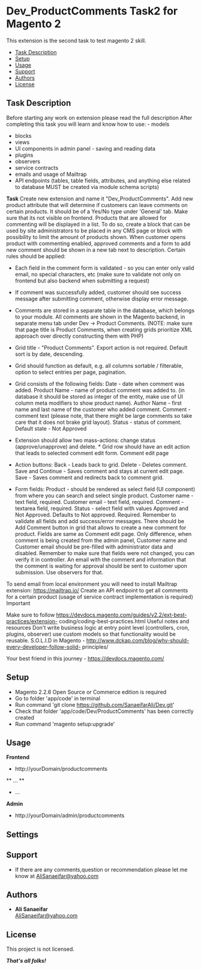 # Dev_ProductComments Task2 for Magento 2

This extension is the second task to test magento 2 skill.

 - [Task Description](#task-description)
 - [Setup](#setup)
 - [Usage](#usage)
 - [Support](#support)
 - [Authors](#authors)
 - [License](#license)

## Task Description

Before starting any work on extension please read the full description
After completing this task you will learn and know how to use: - models
- blocks
- views
- UI components in admin panel - saving and reading data
- plugins
- observers
- service contracts
- emails and usage of Mailtrap 
- API endpoints
(tables, table fields, attributes, and anything else related to database MUST be created via module schema scripts)

**Task**
Create new extension and name it "Dev_ProductComments".
Add new product attribute that will determine if customers can leave comments on certain products. It should be of a Yes/No type under 'General' tab. Make sure that its not visible on frontend.
Products that are allowed for commenting will be displayed in a list. To do so, create a block that can be used by site administrators to be placed in any CMS page or block with possibility to limit the amount of products shown.
When customer opens product with commenting enabled, approved comments and a form to add new comment should be shown in a new tab next to description. Certain rules should be applied:
* Each field in the comment form is validated - so you can enter only valid email, no special characters, etc (make sure to validate not only on frontend but also backend when submitting a request)
* If comment was successfully added, customer should see success message after submitting comment, otherwise display error message.
* Comments are stored in a separate table in the database, which belongs to your module.
All comments are shown in the Magento backend, in separate menu tab under Dev -> Product Comments.
(NOTE: make sure that page title is Product Comments, when creating grids prioritize XML approach over directly constructing them with PHP)

* Grid title - "Product Comments".
Export action is not required. Default sort is by date, descending.
* Grid should function as default, e.g. all columns sortable / filterable, option to select entries per page, pagination.

* Grid consists of the following fields:
Date - date when comment was added.
Product Name - name of product comment was added to.
(in database it should be stored as integer of the entity, make use of UI column meta modifiers to show product name).
Author Name - first name and last name of the customer who added comment.
Comment - comment text (please note, that there might be large comments so take care that it does not brake grid layout).
Status - status of comment. Default state - Not Approved

* Extension should allow two mass-actions: change status (approve/unapprove) and delete. * Grid row should have an edit action that leads to selected comment edit form.
Comment edit page

* Action buttons:
Back - Leads back to grid.
Delete - Deletes comment.
Save and Continue - Saves comment and stays at current edit page.
Save - Saves comment and redirects back to comment grid.

* Form fields:
Product - should be rendered as select field (UI component) from where you can search and select single product.
Customer name - text field, required.
Customer email - text field, required.
Comment - textarea field, required.
Status - select field with values Approved and Not Approved. Defaults to Not approved. Required.
Remember to validate all fields and add success/error messages.
There should be Add Comment button in grid that allows to create a new comment for product. Fields are same as Comment edit page. Only difference, when comment is being created from the admin panel, Customer name and Customer email should be pre-filled with administrator data and disabled. Remember to make sure that fields were not changed, you can verify it in controller.
An email with the comment and information that the comment is waiting for approval should be sent to customer upon submission. Use observers for that.

To send email from local environment you will need to install Mailtrap extension: https://mailtrap.io/
Create an API endpoint to get all comments for a certain product (usage of service contract implementation is required)
Important

Make sure to follow https://devdocs.magento.com/guides/v2.2/ext-best-practices/extension- coding/coding-best-practices.html
Useful notes and resources
Don't write business logic at entry point level (controllers, cron, plugins, observer) use custom models so that functionality would be reusable.
S.O.L.I.D in Magento - http://www.dckap.com/blog/why-should-every-developer-follow-solid- principles/
     
Your best friend in this journey - https://devdocs.magento.com/

## Setup
- Magento 2.2.6 Open Source or Commerce edition is required
- Go to folder 'app/code' in terminal
- Run command 'git clone https://github.com/SanaeifarAli/Dev.git'
- Check that folder 'app/code/Dev/ProductComments' has been correctly created
- Run command 'magento setup:upgrade'

## Usage

**Frontend**
- http://yourDomain/productcomments

** ... **
- ...

**Admin**
- http://yourDomain/admin/productcomments

## Settings

## Support
- If there are any comments,question or recommendation please let me know at AliSanaeifar@yahoo.com

## Authors
 
 - **Ali Sanaeifar**  
 AliSanaeifar@yahoo.com

## License

This project is not licensed.

***That's all folks!***
